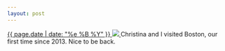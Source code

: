 ```yaml
---
layout: post
---
```


<p>
  <a href="/466">
    <time>{{ page.date | date: "%e %B %Y" }}</time>
    <img src="https://s3.amazonaws.com/life.aaronjgreenberg.com/466.jpg">
  </a>
  Christina and I visited Boston, our first time since 2013. Nice to be back.
</p>
